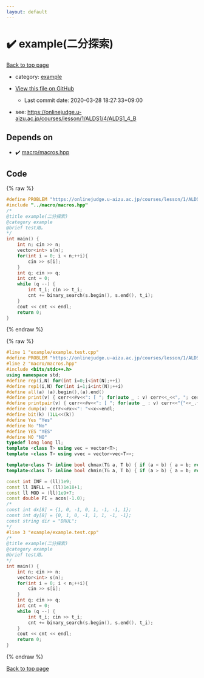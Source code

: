 ```yaml
---
layout: default
---
```


<!-- mathjax config similar to math.stackexchange -->
<script type="text/javascript" async
  src="https://cdnjs.cloudflare.com/ajax/libs/mathjax/2.7.5/MathJax.js?config=TeX-MML-AM_CHTML">
</script>
<script type="text/x-mathjax-config">
  MathJax.Hub.Config({
    TeX: { equationNumbers: { autoNumber: "AMS" }},
    tex2jax: {
      inlineMath: [ ['$','$'] ],
      processEscapes: true
    },
    "HTML-CSS": { matchFontHeight: false },
    displayAlign: "left",
    displayIndent: "2em"
  });
</script>

<script type="text/javascript" src="https://cdnjs.cloudflare.com/ajax/libs/jquery/3.4.1/jquery.min.js"></script>
<script src="https://cdn.jsdelivr.net/npm/jquery-balloon-js@1.1.2/jquery.balloon.min.js" integrity="sha256-ZEYs9VrgAeNuPvs15E39OsyOJaIkXEEt10fzxJ20+2I=" crossorigin="anonymous"></script>
<script type="text/javascript" src="../../assets/js/copy-button.js"></script>
<link rel="stylesheet" href="../../assets/css/copy-button.css" />


# :heavy_check_mark: example(二分探索)

<a href="../../index.html">Back to top page</a>

* category: <a href="../../index.html#1a79a4d60de6718e8e5b326e338ae533">example</a>
* <a href="{{ site.github.repository_url }}/blob/master/example/example.test.cpp">View this file on GitHub</a>
    - Last commit date: 2020-03-28 18:27:33+09:00


* see: <a href="https://onlinejudge.u-aizu.ac.jp/courses/lesson/1/ALDS1/4/ALDS1_4_B">https://onlinejudge.u-aizu.ac.jp/courses/lesson/1/ALDS1/4/ALDS1_4_B</a>


## Depends on

* :heavy_check_mark: <a href="../../library/macro/macros.hpp.html">macro/macros.hpp</a>


## Code

<a id="unbundled"></a>
{% raw %}
```cpp
#define PROBLEM "https://onlinejudge.u-aizu.ac.jp/courses/lesson/1/ALDS1/4/ALDS1_4_B"
#include "../macro/macros.hpp"
/*
@title example(二分探索)
@category example
@brief test用。
*/
int main() {
    int n; cin >> n;
    vector<int> s(n);
    for(int i = 0; i < n;++i){
        cin >> s[i];
    }
    int q; cin >> q;
    int cnt = 0;
    while (q --) {
        int t_i; cin >> t_i;
        cnt += binary_search(s.begin(), s.end(), t_i);
    }
    cout << cnt << endl;
    return 0;
}
```
{% endraw %}

<a id="bundled"></a>
{% raw %}
```cpp
#line 1 "example/example.test.cpp"
#define PROBLEM "https://onlinejudge.u-aizu.ac.jp/courses/lesson/1/ALDS1/4/ALDS1_4_B"
#line 2 "macro/macros.hpp"
#include <bits/stdc++.h>
using namespace std;
#define rep(i,N) for(int i=0;i<int(N);++i)
#define rep1(i,N) for(int i=1;i<int(N);++i)
#define all(a) (a).begin(),(a).end()
#define print(v) { cerr<<#v<<": [ "; for(auto _ : v) cerr<<_<<", "; cerr<<"]"<<endl; }
#define printpair(v) { cerr<<#v<<": [ "; for(auto _ : v) cerr<<"{"<<_.first<<","<<_.second<<"}"<<", "; cerr<<"]"<<endl; }
#define dump(x) cerr<<#x<<": "<<x<<endl;
#define bit(k) (1LL<<(k))
#define Yes "Yes"
#define No "No"
#define YES "YES"
#define NO "NO"
typedef long long ll;
template <class T> using vec = vector<T>;
template <class T> using vvec = vector<vec<T>>;

template<class T> inline bool chmax(T& a, T b) { if (a < b) { a = b; return true; } return false; }
template<class T> inline bool chmin(T& a, T b) { if (a > b) { a = b; return true; } return false; }

const int INF = (ll)1e9;
const ll INFLL = (ll)1e18+1;
const ll MOD = (ll)1e9+7;
const double PI = acos(-1.0);
/*
const int dx[8] = {1, 0, -1, 0, 1, -1, -1, 1};
const int dy[8] = {0, 1, 0, -1, 1, 1, -1, -1};
const string dir = "DRUL";
*/
#line 3 "example/example.test.cpp"
/*
@title example(二分探索)
@category example
@brief test用。
*/
int main() {
    int n; cin >> n;
    vector<int> s(n);
    for(int i = 0; i < n;++i){
        cin >> s[i];
    }
    int q; cin >> q;
    int cnt = 0;
    while (q --) {
        int t_i; cin >> t_i;
        cnt += binary_search(s.begin(), s.end(), t_i);
    }
    cout << cnt << endl;
    return 0;
}

```
{% endraw %}

<a href="../../index.html">Back to top page</a>

